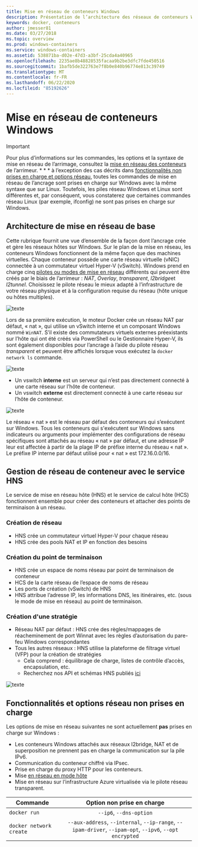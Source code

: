 ```yaml
---
title: Mise en réseau de conteneurs Windows
description: Présentation de l’architecture des réseaux de conteneurs Windows.
keywords: docker, conteneurs
author: jmesser81
ms.date: 03/27/2018
ms.topic: overview
ms.prod: windows-containers
ms.service: windows-containers
ms.assetid: 538871ba-d02e-47d3-a3bf-25cda4a40965
ms.openlocfilehash: 2235ae8b48828535facaa9b2be3dfc7fde450516
ms.sourcegitcommit: 1bafb5de322763e7f8b0e840b96774e813c39749
ms.translationtype: MT
ms.contentlocale: fr-FR
ms.lasthandoff: 06/22/2020
ms.locfileid: "85192626"
---
```

# <a name="windows-container-networking"></a>Mise en réseau de conteneurs Windows

>[!IMPORTANT]
>Pour plus d’informations sur les commandes, les options et la syntaxe de mise en réseau de l’arrimage, consultez la [mise en réseau des conteneurs](https://docs.docker.com/engine/userguide/networking/) de l’arrimeur. * * * à l’exception des cas décrits dans [fonctionnalités non prises en charge et options réseau](#unsupported-features-and-network-options), toutes les commandes de mise en réseau de l’ancrage sont prises en charge sur Windows avec la même syntaxe que sur Linux. Toutefois, les piles réseau Windows et Linux sont différentes et, par conséquent, vous constaterez que certaines commandes réseau Linux (par exemple, ifconfig) ne sont pas prises en charge sur Windows.

## <a name="basic-networking-architecture"></a>Architecture de mise en réseau de base

Cette rubrique fournit une vue d’ensemble de la façon dont l’ancrage crée et gère les réseaux hôtes sur Windows. Sur le plan de la mise en réseau, les conteneurs Windows fonctionnent de la même façon que des machines virtuelles. Chaque conteneur possède une carte réseau virtuelle (vNIC) connectée à un commutateur virtuel Hyper-V (vSwitch). Windows prend en charge cinq [pilotes ou modes de mise en réseau](./network-drivers-topologies.md) différents qui peuvent être créés par le biais de l’arrimeur : *NAT*, *Overlay*, *transparent*, *l2bridge*et *l2tunnel*. Choisissez le pilote réseau le mieux adapté à l’infrastructure de votre réseau physique et à la configuration requise du réseau (hôte unique ou hôtes multiples).

![texte](media/windowsnetworkstack-simple.png)

Lors de sa première exécution, le moteur Docker crée un réseau NAT par défaut, « nat », qui utilise un vSwitch interne et un composant Windows nommé `WinNAT`. S’il existe des commutateurs virtuels externes préexistants sur l’hôte qui ont été créés via PowerShell ou le Gestionnaire Hyper-V, ils sont également disponibles pour l’ancrage à l’aide du pilote réseau *transparent* et peuvent être affichés lorsque vous exécutez la ``docker network ls`` commande.

![texte](media/docker-network-ls.png)

- Un vswitch **interne** est un serveur qui n’est pas directement connecté à une carte réseau sur l’hôte de conteneur.
- Un vswitch **externe** est directement connecté à une carte réseau sur l’hôte de conteneur.

![texte](media/get-vmswitch.png)

Le réseau « nat » est le réseau par défaut des conteneurs qui s’exécutent sur Windows. Tous les conteneurs qui s'exécutent sur Windows sans indicateurs ou arguments pour implémenter des configurations de réseau spécifiques sont attachés au réseau « nat » par défaut, et une adresse IP leur est affectée à partir de la plage IP de préfixe interne du réseau « nat ». Le préfixe IP interne par défaut utilisé pour « nat » est 172.16.0.0/16.

## <a name="container-network-management-with-host-network-service"></a>Gestion de réseau de conteneur avec le service HNS

Le service de mise en réseau hôte (HNS) et le service de calcul hôte (HCS) fonctionnent ensemble pour créer des conteneurs et attacher des points de terminaison à un réseau.

### <a name="network-creation"></a>Création de réseau

- HNS crée un commutateur virtuel Hyper-V pour chaque réseau
- HNS crée des pools NAT et IP en fonction des besoins

### <a name="endpoint-creation"></a>Création du point de terminaison

- HNS crée un espace de noms réseau par point de terminaison de conteneur
- HCS de la carte réseau de l’espace de noms de réseau
- Les ports de création (vSwitch) de HNS
- HNS attribue l’adresse IP, les informations DNS, les itinéraires, etc. (sous le mode de mise en réseau) au point de terminaison.

### <a name="policy-creation"></a>Création d'une stratégie

- Réseau NAT par défaut : HNS crée des règles/mappages de réacheminement de port Winnat avec les règles d’autorisation du pare-feu Windows correspondantes
- Tous les autres réseaux : HNS utilise la plateforme de filtrage virtuel (VFP) pour la création de stratégies
    - Cela comprend : équilibrage de charge, listes de contrôle d’accès, encapsulation, etc.
    - Recherchez nos API et schémas HNS publiés [ici](https://docs.microsoft.com/windows-server/networking/technologies/hcn/hcn-top)

![texte](media/HNS-Management-Stack.png)

## <a name="unsupported-features-and-network-options"></a>Fonctionnalités et options réseau non prises en charge

Les options de mise en réseau suivantes ne sont actuellement **pas** prises en charge sur Windows :

- Les conteneurs Windows attachés aux réseaux l2bridge, NAT et de superposition ne prennent pas en charge la communication sur la pile IPv6.
- Communication du conteneur chiffré via IPsec.
- Prise en charge du proxy HTTP pour les conteneurs.
- Mise [en réseau en mode hôte](https://docs.docker.com/ee/ucp/interlock/config/host-mode-networking/)
- Mise en réseau sur l’infrastructure Azure virtualisée via le pilote réseau transparent.

| Commande        | Option non prise en charge   |
|---------------|:--------------------:|
| ``docker run``|   ``--ip6``, ``--dns-option`` |
| ``docker network create``| ``--aux-address``, ``--internal``, ``--ip-range``, ``--ipam-driver``, ``--ipam-opt``, ``--ipv6``, ``--opt encrypted`` |
